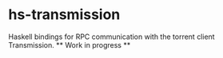 hs-transmission
===============

Haskell bindings for RPC communication with the torrent client Transmission.
** Work in progress **
